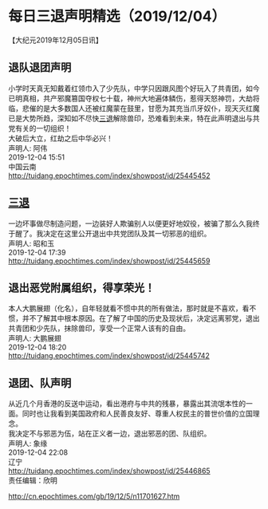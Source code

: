 # 每日三退声明精选（2019/12/04）
  
  
【大纪元2019年12月05日讯】  
## 退队退团声明  
小学时天真无知戴着红领巾入了少先队，中学只因跟风图个好玩入了共青团，如今已明真相，共产邪魔篡国夺权七十载，神州大地遍体鳞伤，惹得天怒神罚，大劫将临，悲催的是大多数国人还被红魔蒙在鼓里，甘愿为其充当爪牙奴仆，现天灭红魔已是大势所趋，深知如不尽快<a href="http://cn.epochtimes.com/gb/tag/%E4%B8%89%E9%80%80.html">三退</a>解除兽印，恐难看到未来，特在此声明退出与共党有关的一切组织！  
大破后大立，红劫之后中华必兴！  
声明人: 阿伟  
2019-12-04 15:51  
中国云南  
<a href="http://tuidang.epochtimes.com/index/showpost/id/25445452">http://tuidang.epochtimes.com/index/showpost/id/25445452</a>  
## <a href="http://cn.epochtimes.com/gb/tag/%E4%B8%89%E9%80%80.html">三退</a>  
一边坏事做尽制造问题，一边装好人欺骗别人以便更好地奴役，被骗了那么久我终于醒了。我决定在这里公开退出中共党团队及其一切邪恶的组织。  
声明人: 昭和玉  
2019-12-04 17:39  
<a href="http://tuidang.epochtimes.com/index/showpost/id/25445659">http://tuidang.epochtimes.com/index/showpost/id/25445659</a>  
## 退出恶党附属组织，得享荣光！  
本人大鹏展翅（化名），自年轻就看不惯中共的所有做法，那时就是不喜欢，看不惯，并不了解其中根本原因。在了解了中国的历史及现状后，决定远离邪党，退出共青团和少先队，抹除兽印，享受一个正常人该有的自由。  
声明人: 大鹏展翅  
2019-12-04 18:20  
<a href="http://tuidang.epochtimes.com/index/showpost/id/25445742">http://tuidang.epochtimes.com/index/showpost/id/25445742</a>  
## 退团、队声明  
从近几个月香港的反送中运动，看出港府与中共的残暴，暴露出其流氓本性的一面。同时也让我看到美国政府和人民善良友好、尊重人权民主的普世价值的立国理念。  
我决定不与邪恶为伍，站在正义者一边，退出邪恶的团、队组织。  
声明人: 象缘  
2019-12-04 22:08  
辽宁  
<a href="http://tuidang.epochtimes.com/index/showpost/id/25446865">http://tuidang.epochtimes.com/index/showpost/id/25446865</a>  
责任编辑：欣明  
  
  
  
http://cn.epochtimes.com/gb/19/12/5/n11701627.htm
